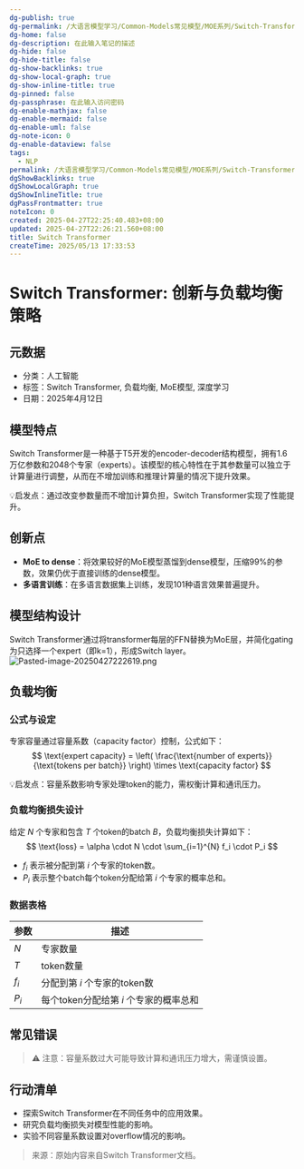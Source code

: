 ```yaml
---
dg-publish: true
dg-permalink: /大语言模型学习/Common-Models常见模型/MOE系列/Switch-Transformer
dg-home: false
dg-description: 在此输入笔记的描述
dg-hide: false
dg-hide-title: false
dg-show-backlinks: true
dg-show-local-graph: true
dg-show-inline-title: true
dg-pinned: false
dg-passphrase: 在此输入访问密码
dg-enable-mathjax: false
dg-enable-mermaid: false
dg-enable-uml: false
dg-note-icon: 0
dg-enable-dataview: false
tags:
  - NLP
permalink: /大语言模型学习/Common-Models常见模型/MOE系列/Switch-Transformer/
dgShowBacklinks: true
dgShowLocalGraph: true
dgShowInlineTitle: true
dgPassFrontmatter: true
noteIcon: 0
created: 2025-04-27T22:25:40.483+08:00
updated: 2025-04-27T22:26:21.560+08:00
title: Switch Transformer
createTime: 2025/05/13 17:33:53
---
```




# Switch Transformer: 创新与负载均衡策略

## 元数据
- 分类：人工智能
- 标签：Switch Transformer, 负载均衡, MoE模型, 深度学习
- 日期：2025年4月12日


## 模型特点
Switch Transformer是一种基于T5开发的encoder-decoder结构模型，拥有1.6万亿参数和2048个专家（experts）。该模型的核心特性在于其参数量可以独立于计算量进行调整，从而在不增加训练和推理计算量的情况下提升效果。

💡启发点：通过改变参数量而不增加计算负担，Switch Transformer实现了性能提升。


## 创新点
- **MoE to dense**：将效果较好的MoE模型蒸馏到dense模型，压缩99%的参数，效果仍优于直接训练的dense模型。
- **多语言训练**：在多语言数据集上训练，发现101种语言效果普遍提升。


## 模型结构设计
Switch Transformer通过将transformer每层的FFN替换为MoE层，并简化gating为只选择一个expert（即k=1），形成Switch layer。
![Pasted-image-20250427222619.png](../../.vuepress/public/img/user/附件/Pasted-image-20250427222619.png)


## 负载均衡

### 公式与设定
专家容量通过容量系数（capacity factor）控制，公式如下：
$$
\text{expert capacity} = \left( \frac{\text{number of experts}}{\text{tokens per batch}} \right) \times \text{capacity factor}
$$

💡启发点：容量系数影响专家处理token的能力，需权衡计算和通讯压力。


### 负载均衡损失设计
给定 $N$ 个专家和包含 $T$ 个token的batch $B$，负载均衡损失计算如下：
$$
\text{loss} = \alpha \cdot N \cdot \sum_{i=1}^{N} f_i \cdot P_i
$$
- $f_i$ 表示被分配到第 $i$ 个专家的token数。
- $P_i$ 表示整个batch每个token分配给第 $i$ 个专家的概率总和。


### 数据表格
| 参数 | 描述 |
|------|------|
| $N$ | 专家数量 |
| $T$ | token数量 |
| $f_i$ | 分配到第 $i$ 个专家的token数 |
| $P_i$ | 每个token分配给第 $i$ 个专家的概率总和 |


## 常见错误
> ⚠ 注意：容量系数过大可能导致计算和通讯压力增大，需谨慎设置。


## 行动清单
- 探索Switch Transformer在不同任务中的应用效果。
- 研究负载均衡损失对模型性能的影响。
- 实验不同容量系数设置对overflow情况的影响。

> 来源：原始内容来自Switch Transformer文档。
